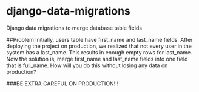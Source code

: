 # django-data-migrations
Django data migrations to merge database table fields

##Problem
Initially, users table have first_name and last_name fields. After deploying the project on 
production, we realized that not every user in the system has a last_name. This results in enough 
empty rows for last_name. Now the solution is, merge first_name and last_name fields into one field 
that is full_name. How will you do this without losing any data on production?

###BE EXTRA CAREFUL ON PRODUCTION!!!
